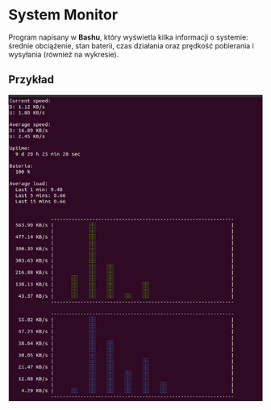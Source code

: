 # System Monitor

Program napisany w **Bashu**, który wyświetla kilka informacji o systemie: średnie obciążenie, stan baterii, czas działania oraz prędkość pobierania i wysyłania (również na wykresie).

## Przykład

![example run](img/example_run.jpg)

